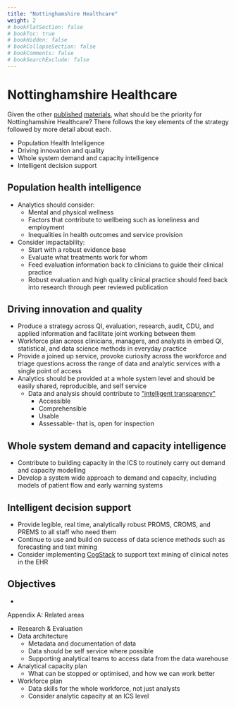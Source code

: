 ```yaml
---
title: "Nottinghamshire Healthcare"
weight: 2
# bookFlatSection: false
# bookToc: true
# bookHidden: false
# bookCollapseSection: false
# bookComments: false
# bookSearchExclude: false
---
```


# Nottinghamshire Healthcare

Given the other [published](https://www.nhsx.nhs.uk/key-tools-and-info/data-saves-lives/) [materials](https://democracy.kent.gov.uk/documents/s96055/Analytics%20-App1.pdf), what should be the priority for Nottinghamshire Healthcare? There follows the key elements of the strategy followed by more detail about each.

* Population Health Intelligence
* Driving innovation and quality
* Whole system demand and capacity intelligence
* Intelligent decision support

## Population health intelligence

* Analytics should consider:
    * Mental and physical wellness
    * Factors that contribute to wellbeing such as loneliness and employment
    * Inequalities in health outcomes and service provision
* Consider impactability:
    * Start with a robust evidence base
    * Evaluate what treatments work for whom
    * Feed evaluation information back to clinicians to guide their clinical practice
    * Robust evaluation and high quality clinical practice should feed back into research through peer reviewed publication

## Driving innovation and quality

* Produce a strategy across QI, evaluation, research, audit, CDU, and applied information and facilitate joint working between them
* Workforce plan across clinicians, managers, and analysts in embed QI, statistical, and data science methods in everyday practice
* Provide a joined up service, provoke curiosity across the workforce and triage questions across the range of data and analytic services with a single point of access
* Analytics should be provided at a whole system level and should be easily shared, reproducible, and self service
    * Data and analysis should contribute to ["intelligent transparency"](https://blog.ons.gov.uk/2019/03/08/statisticians-may-have-a-bit-of-an-image-problem-but-their-code-of-practice-is-full-of-good-sense/)
        * Accessible
        * Comprehensible
        * Usable
        * Assessable- that is, open for inspection

## Whole system demand and capacity intelligence

* Contribute to building capacity in the ICS to routinely carry out demand and capacity modelling
* Develop a system wide approach to demand and capacity, including models of patient flow and early warning systems

## Intelligent decision support

* Provide legible, real time, analytically robust PROMS, CROMS, and PREMS to all staff who need them
* Continue to use and build on success of data science methods such as forecasting and text mining
* Consider implementing [CogStack](https://cogstack.org/) to support text mining of clinical notes in the EHR

## Objectives

* 

Appendix A: Related areas

* Research & Evaluation
* Data architecture
    * Metadata and documentation of data
    * Data should be self service where possible
    * Supporting analytical teams to access data from the data warehouse
* Analytical capacity plan
    * What can be stopped or optimised, and how we can work better
* Workforce plan
    * Data skills for the whole workforce, not just analysts
    * Consider analytic capacity at an ICS level
